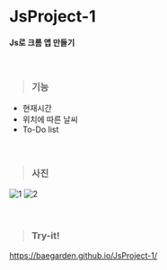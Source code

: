 # JsProject-1
<strong>Js로 크롬 앱 만들기</strong><br><br><br>

> ### 기능 
* 현재시간
* 위치에 따른 날씨
* To-Do list
<br><br><br>

> ### 사진 
![1](https://user-images.githubusercontent.com/76520025/107036363-e23cff80-67fc-11eb-98e0-7528bd421b12.JPG)
![2](https://user-images.githubusercontent.com/76520025/107036373-e6691d00-67fc-11eb-9d78-40cd5d2c1684.JPG)
<br><br><br>

> ### Try-it! 
https://baegarden.github.io/JsProject-1/
